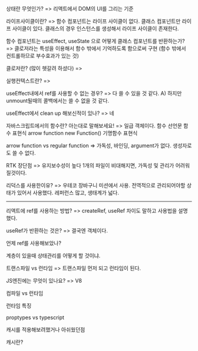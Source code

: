 상태란 무엇인가?
=> 리액트에서 DOM의 UI를 그리는 기준

라이프사이클이란?
=> 함수 컴포넌트는 라이프 사이클이 없다.
클래스 컴포넌트만 라이프 사이클이 있다.
클래스의 경우 인스턴스를 생성해서 라이프 사이클이 존재한다.

함수 컴포넌트는 useEffect, useState 으로 어떻게 클래스 컴포넌트를 반환하는가?
=> 클로저라는 특성을 이용해서 함수 밖에서 기억하도록 함으로써 구현 (함수 밖에서 컨트롤하므로 부수효과가 있는 것)

클로저란? (많이 헷갈려 하셨다)
=>

실행컨텍스트란?
=>

useEffect내에서 ref를 사용할 수 없는 경우?
=> 다 쓸 수 있을 것 같다.
A) 하지만 unmount될때의 콜백에서는 쓸 수 없을 것 같다.

useEffect에서 clean up 해보신적이 있나?
=> 네

자바스크립트에서의 함수란? 아는대로 말해보세요!
=> 일급 객체이다.
함수 선언문
함수 표현식
arrow function
new Function()
기명함수 표현식

arrow function vs regular function
=> 가독성, 바인딩, argument가 없다. 생성자로도 쓸 수 없다.

RTK 장단점
=> 유지보수성이 높다
1개의 파일이 비대해지면, 가독성 및 관리가 어려워질것이다.

리덕스를 사용한이유?
=> 우테코 장바구니 미션에서 사용.
전역적으로 관리되어야할 상태가 있어서 사용했다.
레퍼런스 많고, 생태계가 넓다.

---

리액트에 ref를 사용하는 방법?
=> createRef, useRef 차이도 말하고 사용법을 설명했다.

useRef가 반환하는 것은?
=> 결국엔 객체이다.

언제 ref를 사용해보았나?

계층이 있을때 상태관리를 어떻게 할 것이냐.

트랜스파일 vs 런타임
=> 트랜스파일 먼저 되고 런타임이 된다.

JS엔진에는 무엇이 있나요?
=> V8

컴파일 vs 런타임

런타임 특징

proptypes vs typescript

캐시를 적용해보려했거나 아쉬웠던점

캐시란?
